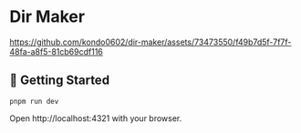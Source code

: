 # Dir Maker

https://github.com/kondo0602/dir-maker/assets/73473550/f49b7d5f-7f7f-48fa-a8f5-81cb69cdf116

## 🚀 Getting Started

```
pnpm run dev
```

Open http://localhost:4321 with your browser.
